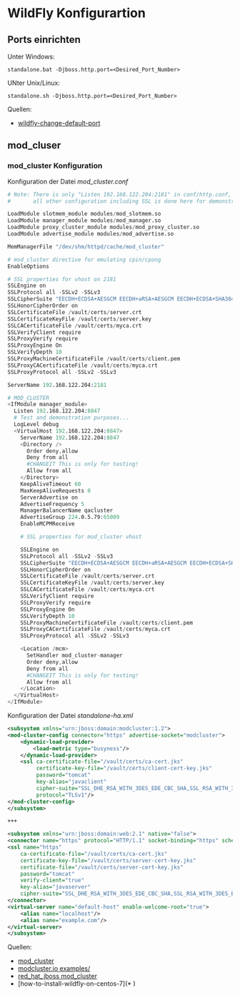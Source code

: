# WildFly Konfigurartion

## Ports einrichten

Unter Windows:

`standalone.bat -Djboss.http.port=<Desired_Port_Number>`

UNter Unix/Linux:

`standalone.sh -Djboss.http.port=<Desired_Port_Number>`

Quellen:

* [wildfly-change-default-port](https://www.baeldung.com/wildfly-change-default-port)

## mod_cluser

### mod_cluster Konfiguration

Konfiguration der Datei _mod_cluster.conf_

```s
# Note: There is only "Listen 192.168.122.204:2181" in conf/http.conf,
#       all other configuration including SSL is done here for demonstration purposes.

LoadModule slotmem_module modules/mod_slotmem.so
LoadModule manager_module modules/mod_manager.so
LoadModule proxy_cluster_module modules/mod_proxy_cluster.so
LoadModule advertise_module modules/mod_advertise.so

MemManagerFile "/dev/shm/httpd/cache/mod_cluster"

# mod_cluster directive for emulating cpin/cpong
EnableOptions

# SSL properties for vhost on 2181
SSLEngine on
SSLProtocol all -SSLv2 -SSLv3
SSLCipherSuite "EECDH+ECDSA+AESGCM EECDH+aRSA+AESGCM EECDH+ECDSA+SHA384 EECDH+ECDSA+SHA256 EECDH+aRSA+SHA384 EECDH+aRSA+SHA256 EECDH+aRSA+RC4 EECDH EDH+aRSA !RC4 !aNULL !eNULL !LOW !3DES !MD5 !EXP !PSK !SRP !DSS"
SSLHonorCipherOrder on
SSLCertificateFile /vault/certs/server.crt
SSLCertificateKeyFile /vault/certs/server.key
SSLCACertificateFile /vault/certs/myca.crt
SSLVerifyClient require
SSLProxyVerify require
SSLProxyEngine On
SSLVerifyDepth 10
SSLProxyMachineCertificateFile /vault/certs/client.pem
SSLProxyCACertificateFile /vault/certs/myca.crt
SSLProxyProtocol all -SSLv2 -SSLv3

ServerName 192.168.122.204:2181

# MOD_CLUSTER
<IfModule manager_module>
  Listen 192.168.122.204:8847
  # Test and demonstration purposes...
  LogLevel debug
  <VirtualHost 192.168.122.204:8847>
    ServerName 192.168.122.204:8847
    <Directory />
      Order deny,allow
      Deny from all
      #CHANGEIT This is only for testing!
      Allow from all
    </Directory>
    KeepAliveTimeout 60
    MaxKeepAliveRequests 0
    ServerAdvertise on
    AdvertiseFrequency 5
    ManagerBalancerName qacluster
    AdvertiseGroup 224.0.5.79:65009
    EnableMCPMReceive

    # SSL properties for mod_cluster vhost

    SSLEngine on
    SSLProtocol all -SSLv2 -SSLv3
    SSLCipherSuite "EECDH+ECDSA+AESGCM EECDH+aRSA+AESGCM EECDH+ECDSA+SHA384 EECDH+ECDSA+SHA256 EECDH+aRSA+SHA384 EECDH+aRSA+SHA256 EECDH+aRSA+RC4 EECDH EDH+aRSA !RC4 !aNULL !eNULL !LOW !3DES !MD5 !EXP !PSK !SRP !DSS"
    SSLHonorCipherOrder on
    SSLCertificateFile /vault/certs/server.crt
    SSLCertificateKeyFile /vault/certs/server.key
    SSLCACertificateFile /vault/certs/myca.crt
    SSLVerifyClient require
    SSLProxyVerify require
    SSLProxyEngine On
    SSLVerifyDepth 10
    SSLProxyMachineCertificateFile /vault/certs/client.pem
    SSLProxyCACertificateFile /vault/certs/myca.crt
    SSLProxyProtocol all -SSLv2 -SSLv3

    <Location /mcm>
      SetHandler mod_cluster-manager
      Order deny,allow
      Deny from all
      #CHANGEIT This is only for testing!
      Allow from all
    </Location>
  </VirtualHost>
</IfModule>
```

Konfiguration der Datei _standalone-ha.xml_

```xml
<subsystem xmlns="urn:jboss:domain:modcluster:1.2">
<mod-cluster-config connector="https" advertise-socket="modcluster">
    <dynamic-load-provider>
        <load-metric type="busyness"/>
    </dynamic-load-provider>
    <ssl ca-certificate-file="/vault/certs/ca-cert.jks"
         certificate-key-file="/vault/certs/client-cert-key.jks"
         password="tomcat" 
         key-alias="javaclient" 
         cipher-suite="SSL_DHE_RSA_WITH_3DES_EDE_CBC_SHA,SSL_RSA_WITH_3DES_EDE_CBC_SHA,SSL_DHE_DSS_WITH_3DES_EDE_CBC_SHA"
         protocol="TLSv1"/>
</mod-cluster-config>
</subsystem>

+++

<subsystem xmlns="urn:jboss:domain:web:2.1" native="false">
<connector name="https" protocol="HTTP/1.1" socket-binding="https" scheme="https" enabled="true" secure="true">
<ssl name="https" 
    ca-certificate-file="/vault/certs/ca-cert.jks" 
    certificate-key-file="/vault/certs/server-cert-key.jks"
    certificate-file="/vault/certs/server-cert-key.jks"
    password="tomcat"
    verify-client="true"
    key-alias="javaserver"
    cipher-suite="SSL_DHE_RSA_WITH_3DES_EDE_CBC_SHA,SSL_RSA_WITH_3DES_EDE_CBC_SHA,SSL_DHE_DSS_WITH_3DES_EDE_CBC_SHA" protocol="TLSv1"/>
</connector>
<virtual-server name="default-host" enable-welcome-root="true">
    <alias name="localhost"/>
    <alias name="example.com"/>
</virtual-server>
</subsystem>

```

Quellen:

* [mod_cluster](https://docs.modcluster.io/)
* [modcluster.io examples/](https://modcluster.io/examples/)
* [red_hat_jboss mod_cluster](https://access.redhat.com/documentation/en-us/red_hat_jboss_operations_network/3.0/html/manage_jboss_servers/mod_cluster)
* [how-to-install-wildfly-on-centos-7](* [](https://linuxize.com/post/how-to-install-wildfly-on-centos-7/))
